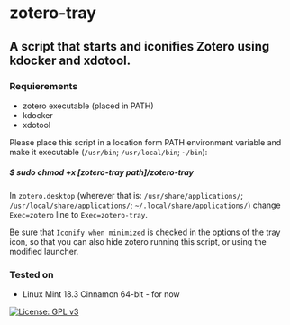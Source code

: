 # zotero-tray
## A script that starts and iconifies Zotero using kdocker and xdotool.

### Requierements
- zotero executable (placed in PATH)
- kdocker
- xdotool 

Please place this script in a location form PATH environment variable and make it executable (`/usr/bin`; `/usr/local/bin`; `~/bin`):

##### $ sudo chmod +x \[zotero-tray path\]/zotero-tray

In `zotero.desktop` (wherever that is: `/usr/share/applications/`; `/usr/local/share/applications/`; `~/.local/share/applications/`) change `Exec=zotero` line to `Exec=zotero-tray`.

Be sure that `Iconify when minimized` is checked in the options of the tray icon, so that you can also hide zotero running this script, or using the modified launcher.

### Tested on 
- Linux Mint 18.3 Cinnamon 64-bit - for now

[![License: GPL v3](https://img.shields.io/badge/License-GPL%20v3-blue.svg)](https://www.gnu.org/licenses/gpl-3.0)
